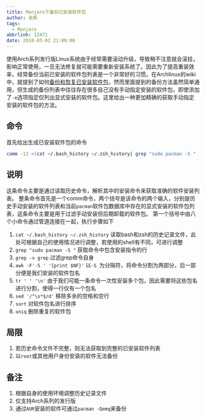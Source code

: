 ```yaml
---
title: Manjaro下备份已安装软件包
author: 张帆
tags:
  - Manjaro
abbrlink: 12471
date: 2018-03-02 21:09:08
---
```


使用Arch系列发行版Linux系统由于经常需要滚动升级，导致稍不注意就会滚挂，影响正常使用，一旦无法修复就可能需要重新安装系统了。因此为了提高重装效率，经常备份当前已安装的软件包列表是一个非常好的习惯。在Archlinux的wiki中，就提到了如何[备份和恢复已安装软件包](https://wiki.archlinux.org/index.php/Pacman/Tips_and_tricks_%28%E7%AE%80%E4%BD%93%E4%B8%AD%E6%96%87%29#.E5.A4.87.E4.BB.BD.E5.92.8C.E6.81.A2.E5.A4.8D.E5.B7.B2.E5.AE.89.E8.A3.85.E8.BD.AF.E4.BB.B6.E5.8C.85)，然而里面提到的备份方法虽然简单通用，但生成的备份列表中往往存在很多自己没有手动指定安装的软件包，即使添加了`-e`选项指定仅列出显式安装的软件包。这里给出一种更加精确的获取手动指定安装的软件包的方法。

<!--more-->

## 命令

首先给出生成已安装软件包的命令
``` bash
comm -12 <(cat ~/.bash_history ~/.zsh_history| grep "sudo pacman -S " | grep -v grep | awk -F'-S ' '{print $NF}' | tr ' ' '\n' | sed '/^\s*$/d' | sort | uniq) <(pacman -Qenq | sort)
```

## 说明

这条命令主要是通过读取历史命令，解析其中的安装命令来获取准确的软件安装列表。
整条命令首先是一个comm命令，两个括号是该命令的两个输入，分别是历史手动安装的软件列表和当前`pacman`软件包数据库中存在的显式安装的软件包列表，这条命令主要是用于过滤手动安装但后期卸载的软件包。
第一个括号中由八个小命令通过管道连接在一起，执行步骤如下
1. `cat ~/.bash_history ~/.zsh_history`
读取bash和zsh的历史记录文件，此处可根据自己的使用情况进行调整，若使用的shell有不同，可进行调整
2. `grep "sudo pacman -S "`
获取命令中包含安装指令的行
3. `grep -v grep`
过滤grep命令自身
4. `awk -F'-S ' '{print $NF}'`
以`-S `为分隔符，将命令分割为两部分，后一部分便是我们安装的软件包名
5. `tr ' ' '\n'`
由于我们可能一条命令一次性安装多个包，因此需要将这些包名进行分割，使得一行仅有一个包名
6. `sed '/^\s*$/d'`
移除多余的空格和空行
7. `sort`
对软件包名进行排序
8. `uniq`
删除重复的软件包

## 局限
1. 若历史命令文件不完整，则无法获取到完整的已安装软件列表
2. 以`root`或其他用户身份安装的软件无法备份

## 备注
1. 根据自身的使用环境调整历史记录文件
2. 仅支持Arch系列的发行版
3. 通过`AUR`安装的软件可通过`pacman -Qemq`来备份
